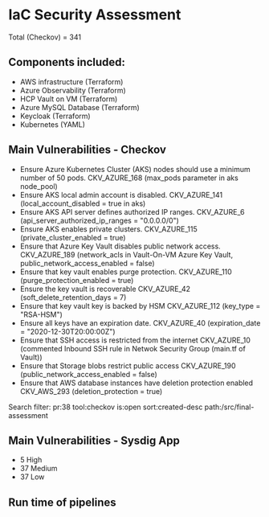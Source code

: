 # IaC Security Assessment
Total (Checkov) = 341

## Components included:
- AWS infrastructure (Terraform)
- Azure Observability (Terraform)
- HCP Vault on VM (Terraform)
- Azure MySQL Database (Terraform)
- Keycloak (Terraform)
- Kubernetes (YAML)

## Main Vulnerabilities - Checkov
- Ensure Azure Kubernetes Cluster (AKS) nodes should use a minimum number of 50 pods.  CKV_AZURE_168 (max_pods parameter in aks node_pool)
- Ensure AKS local admin account is disabled. CKV_AZURE_141 (local_account_disabled = true in aks)
- Ensure AKS API server defines authorized IP ranges. CKV_AZURE_6 (api_server_authorized_ip_ranges = "0.0.0.0/0")
- Ensure AKS enables private clusters. CKV_AZURE_115 (private_cluster_enabled = true)
- Ensure that Azure Key Vault disables public network access. CKV_AZURE_189 (network_acls in Vault-On-VM Azure Key Vault, public_network_access_enabled = false)
- Ensure that key vault enables purge protection. CKV_AZURE_110 (purge_protection_enabled = true)
- Ensure the key vault is recoverable CKV_AZURE_42 (soft_delete_retention_days  = 7)
- Ensure that key vault key is backed by HSM CKV_AZURE_112 (key_type = "RSA-HSM")
- Ensure all keys have an expiration date. CKV_AZURE_40  (expiration_date = "2020-12-30T20:00:00Z")
- Ensure that SSH access is restricted from the internet CKV_AZURE_10 (commented Inbound SSH rule in Netwok Security Group (main.tf of Vault))
- Ensure that Storage blobs restrict public access CKV_AZURE_190 (public_network_access_enabled = false)
- Ensure that AWS database instances have deletion protection enabled CKV_AWS_293 (deletion_protection = true)



Search filter: pr:38 tool:checkov is:open sort:created-desc path:/src/final-assessment 



## Main Vulnerabilities - Sysdig App
- 5 High
- 37 Medium
- 37 Low

## Run time of pipelines